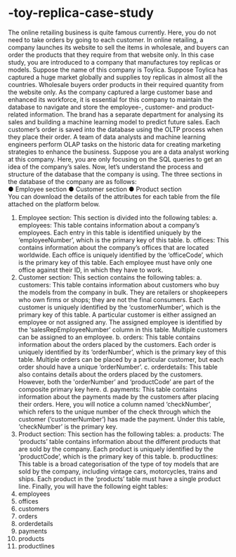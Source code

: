 # -toy-replica-case-study
The online retailing business is quite famous currently. Here, you do not need to take orders by
going to each customer. In online retailing, a company launches its website to sell the items in
wholesale, and buyers can order the products that they require from that website only. In this
case study, you are introduced to a company that manufactures toy replicas or models.
Suppose the name of this company is Toylica.
Suppose Toylica has captured a huge market globally and supplies toy replicas in almost all the
countries. Wholesale buyers order products in their required quantity from the website only. As
the company captured a large customer base and enhanced its workforce, it is essential for this
company to maintain the database to navigate and store the employee-, customer- and
product-related information.
The brand has a separate department for analysing its sales and building a machine learning
model to predict future sales. Each customer’s order is saved into the database using the OLTP
process when they place their order. A team of data analysts and machine learning engineers
perform OLAP tasks on the historic data for creating marketing strategies to enhance the
business.
Suppose you are a data analyst working at this company. Here, you are only focusing on the
SQL queries to get an idea of the company’s sales. Now, let’s understand the process and
structure of the database that the company is using. The three sections in the database of the
company are as follows:
<br>
● Employee section
● Customer section
● Product section
<br>
You can download the details of the attributes for each table from the file attached on the
platform below.
<br>
1. Employee section: This section is divided into the following tables:
a. employees: This table contains information about a company’s employees. Each
entry in this table is identified uniquely by the ‘employeeNumber’, which is the
primary key of this table.
b. offices: This contains information about the company’s offices that are located
worldwide. Each office is uniquely identified by the ‘officeCode’, which is the
primary key of this table. Each employee must have only one office against their
ID, in which they have to work.
2. Customer section: This section contains the following tables:
a. customers: This table contains information about customers who buy the
models from the company in bulk. They are retailers or shopkeepers who own
firms or shops; they are not the final consumers. Each customer is uniquely
identified by the ‘customerNumber’, which is the primary key of this table. A
particular customer is either assigned an employee or not assigned any. The
assigned employee is identified by the ‘salesRepEmployeeNumber’ column in
this table. Multiple customers can be assigned to an employee.
b. orders: This table contains information about the orders placed by the
customers. Each order is uniquely identified by its ‘orderNumber’, which is the
primary key of this table. Multiple orders can be placed by a particular customer,
but each order should have a unique ‘orderNumber’.
c. orderdetails: This table also contains details about the orders placed by the
customers. However, both the 'orderNumber’ and ‘productCode’ are part of the
composite primary key here.
d. payments: This table contains information about the payments made by the
customers after placing their orders. Here, you will notice a column named
‘checkNumber’, which refers to the unique number of the check through which
the customer (‘customerNumber’) has made the payment. Under this table,
‘checkNumber’ is the primary key.
3. Product section: This section has the following tables:
a. products: The ‘products’ table contains information about the different products
that are sold by the company. Each product is uniquely identified by the
'productCode’, which is the primary key of this table.
b. productlines: This table is a broad categorisation of the type of toy models that
are sold by the company, including vintage cars, motorcycles, trains and ships.
Each product in the ‘products’ table must have a single product line.
Finally, you will have the following eight tables:
1. employees
2. offices
3. customers
4. orders
5. orderdetails
6. payments
7. products
8. productlines

